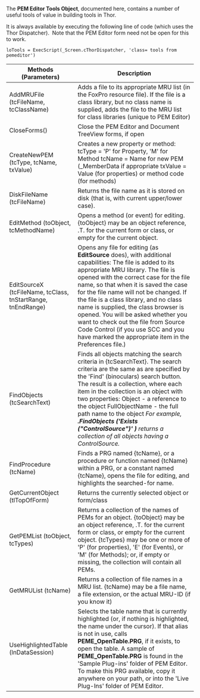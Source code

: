 ﻿The **PEM Editor Tools Object**, documented here, contains a number of useful tools of value in building tools in Thor.

It is always available by executing the following line of code (which uses the Thor Dispatcher).  Note that the PEM Editor form need not be open for this to work.

```foxpro
loTools = ExecScript(_Screen.cThorDispatcher, 'class= tools from pemeditor')
```
Methods (Parameters)|Description
---|---
AddMRUFile (tcFileName, tcClassName)|Adds a file to its appropriate MRU list (in the FoxPro resource file). If the file is a class library, but no class name is supplied, adds the file to the MRU list for class libraries (unique to PEM Editor)
CloseForms()|Close the PEM Editor and Document TreeView forms, if open
CreateNewPEM (tcType, tcName, txValue)|Creates a new property or method: tcType = 'P' for Property, 'M' for Method tcName = Name for new PEM (_MemberData if appropriate txValue = Value (for properties) or method code (for methods)
DiskFileName (tcFileName)|Returns the file name as it is stored on disk (that is, with current upper/lower case).
EditMethod (toObject, tcMethodName)|Opens a method (or event) for editing. {toObject} may be an object reference, .T. for the current form or class, or empty for the current object.
EditSourceX (tcFileName, tcClass, tnStartRange, tnEndRange)|Opens any file for editing (as **EditSource** does), with additional capabilities: The file is added to its appropriate MRU library. The file is opened with the correct case for the file name, so that when it is saved the case for the file name will not be changed. If the file is a class library, and no class name is supplied, the class browser is opened. You will be asked whether you want to check out the file from Source Code Control (if you use SCC and you have marked the appropriate item in the Preferences file.)
FindObjects (tcSearchText)|Finds all objects matching the search criteria in {tcSearchText}. The search criteria are the same as are specified by the 'Find' (binoculars) search button. The result is a collection, where each item in the collection is an object with two properties: Object - a reference to the object FullObjectName - the full path name to the object _For example, **.FindObjects ('Exists ("ControlSource")' )** returns a collection of all objects having a ControlSource._
FindProcedure (tcName)|Finds a PRG named {tcName}, or a procedure or function named {tcName} within a PRG, or a constant named {tcName}, opens the file for editing, and highlights the searched-for name.
GetCurrentObject (tlTopOfForm)|Returns the currently selected object or form/class
GetPEMList (toObject, tcTypes)|Returns a collection of the names of PEMs for an object. {toObject} may be an object reference, .T. for the current form or class, or empty for the current object. {tcTypes} may be one or more of 'P' (for properties), 'E' (for Events), or 'M' (for Methods); or, if empty or missing, the collection will contain all PEMs.
GetMRUList (tcName)|Returns a collection of file names in a MRU list. {tcName} may be a file name, a file extension, or the actual MRU-ID (if you know it)
UseHighlightedTable (lnDataSession)|Selects the table name that is currently highlighted (or, if nothing is highlighted, the name under the cursor). If that alias is not in use, calls **PEME_OpenTable.PRG**, if it exists, to open the table. A sample of **PEME_OpenTable.PRG** is found in the 'Sample Plug-ins' folder of PEM Editor.  To make this PRG available, copy it anywhere on your path, or into the 'Live Plug-Ins' folder of PEM Editor.
